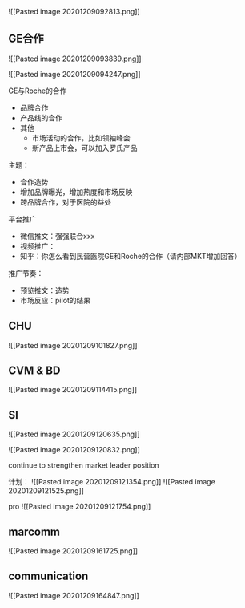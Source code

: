 ![[Pasted image 20201209092813.png]]

## GE合作
![[Pasted image 20201209093839.png]]

![[Pasted image 20201209094247.png]]

GE与Roche的合作
- 品牌合作
- 产品线的合作
- 其他
  - 市场活动的合作，比如领袖峰会
  - 新产品上市会，可以加入罗氏产品
  
  
 主题：
 - 合作造势
 - 增加品牌曝光，增加热度和市场反映
 - 跨品牌合作，对于医院的益处


平台推广
- 微信推文：强强联合xxx
- 视频推广：
- 知乎：你怎么看到民营医院GE和Roche的合作（请内部MKT增加回答）


推广节奏：
- 预览推文：造势
- 市场反应：pilot的结果

## CHU
![[Pasted image 20201209101827.png]]

## CVM & BD
![[Pasted image 20201209114415.png]]


## SI
![[Pasted image 20201209120635.png]]

![[Pasted image 20201209120832.png]]

continue to strengthen market leader position

计划：
![[Pasted image 20201209121354.png]]
![[Pasted image 20201209121525.png]]

pro
![[Pasted image 20201209121754.png]]

## marcomm
![[Pasted image 20201209161725.png]]


## communication

![[Pasted image 20201209164847.png]]

